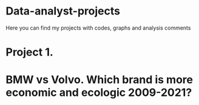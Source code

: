 # Data-analyst-projects
Here you can find my projects with codes, graphs and analysis comments
# Project 1.
# BMW vs Volvo. Which brand is more economic and ecologic 2009-2021?

